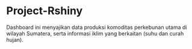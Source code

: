 # Project-Rshiny
Dashboard ini menyajikan data produksi komoditas perkebunan utama di wilayah Sumatera, serta informasi iklim yang berkaitan (suhu dan curah hujan).
